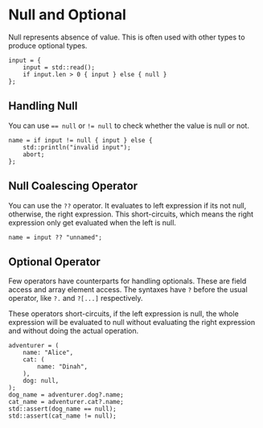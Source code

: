 # Null and Optional

Null represents absence of value. This is often used with other types to produce optional types.

```butter
input = {
    input = std::read();
    if input.len > 0 { input } else { null }
};
```

## Handling Null

You can use `== null` or `!= null` to check whether the value is null or not.

```butter
name = if input != null { input } else {
    std::println("invalid input");
    abort;
};
```

## Null Coalescing Operator

You can use the `??` operator. It evaluates to left expression if its not null, otherwise, the right expression. This short-circuits, which means the right expression only get evaluated when the left is null.

```butter
name = input ?? "unnamed";
```

## Optional Operator

Few operators have counterparts for handling optionals. These are field access and array element access. The syntaxes have `?` before the usual operator, like `?.` and `?[...]` respectively.

These operators short-circuits, if the left expression is null, the whole expression will be evaluated to null without evaluating the right expression and without doing the actual operation.

```butter
adventurer = (
    name: "Alice",
    cat: (
        name: "Dinah",
    ),
    dog: null,
);
dog_name = adventurer.dog?.name;
cat_name = adventurer.cat?.name;
std::assert(dog_name == null);
std::assert(cat_name != null);
```
